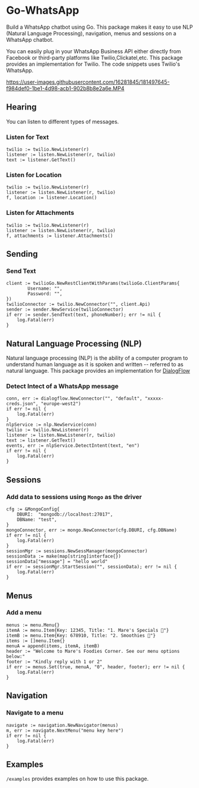 # **Go-WhatsApp**

Build a WhatsApp chatbot using Go. This package makes it easy to use NLP (Natural Language Processing), navigation, menus and sessions on a WhatsApp chatbot. 

You can easily plug in your WhatsApp Business API either directly from Facebook or third-party platforms like Twilio,Clickatel,etc. This package provides an implementation for Twilio. The code snippets uses Twilio's WhatsApp.

https://user-images.githubusercontent.com/16281845/181497645-f984def0-1be1-4d98-acb1-902b8b8e2a6e.MP4

## **Hearing** 
You can listen to different types of messages.  
### Listen for Text
```
twilio := twilio.NewListener(r)
listener := listen.NewListener(r, twilio)
text := listener.GetText()
```
### Listen for Location
```
twilio := twilio.NewListener(r)
listener := listen.NewListener(r, twilio)
f, location := listener.Location()
```
### Listen for Attachments
```
twilio := twilio.NewListener(r)
listener := listen.NewListener(r, twilio)
f, attachments := listener.Attachments()
```

## **Sending**

### Send Text
```
client := twilioGo.NewRestClientWithParams(twilioGo.ClientParams{
		Username: "",
		Password: "",
})
twilioConnector := twilio.NewConnector("", client.Api)
sender := sender.NewService(twilioConnector)
if err := sender.SendText(text, phoneNumber); err != nil {
	log.Fatal(err)
}
```

## **Natural Language Processing (NLP)**
Natural language processing (NLP) is the ability of a computer program to understand human language as it is spoken and written -- referred to as natural language. 
This package provides an implementation for [DialogFlow](https://cloud.google.com/dialogflow/docs)

### Detect Intect of a WhatsApp message
```
conn, err := dialogflow.NewConnector("", "default", "xxxxx-creds.json", "europe-west2")
if err != nil {
	log.Fatal(err)
}
nlpService := nlp.NewService(conn)
twilio := twilio.NewListener(r)
listener := listen.NewListener(r, twilio)
text := listener.GetText()
events, err := nlpService.DetectIntent(text, "en")
if err != nil {
	log.Fatal(err)
}
```

## **Sessions**
### Add data to sessions using `Mongo` as the driver
```
cfg := &MongoConfig{
	DBURI:  "mongodb://localhost:27017",
	DBName: "test",
}
mongoConnector, err := mongo.NewConnector(cfg.DBURI, cfg.DBName)
if err != nil {
	log.Fatal(err)
}
sessionMgr := sessions.NewSessManager(mongoConnector)
sessionData := make(map[string]interface{})
sessionData["message"] = "hello world"
if err := sessionMgr.StartSession("", sessionData); err != nil {
	log.Fatal(err)
}
```

## **Menus**
### Add a menu
```
menus := menu.Menu{}
itemA := menu.Item{Key: 12345, Title: "1. Mare's Specials 🍰"}
itemB := menu.Item{Key: 678910, Title: "2. Smoothies 🍝"}
items := []menu.Item{}
menuA = append(items, itemA, itemB)
header := "Welcome to Mare's Foodies Corner. See our menu options below:"
footer := "Kindly reply with 1 or 2"
if err := menus.Set(true, menuA, "0", header, footer); err != nil {
	log.Fatal(err)
}
```

## **Navigation**
### Navigate to a menu
```
navigate := navigation.NewNavigator(menus)
m, err := navigate.NextMenu("menu key here")
if err != nil {
	log.Fatal(err)
}
```

## **Examples**
`/examples` provides examples on how to use this package. 

